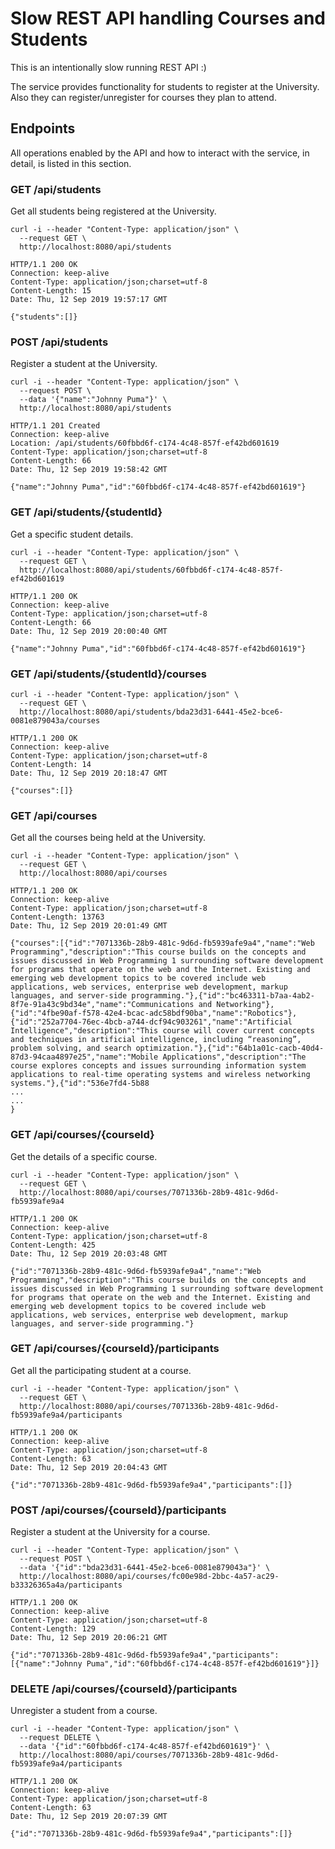 # Slow REST API handling Courses and Students
This is an intentionally slow running REST API :)

The service provides functionality for students to register at the University. Also they can register/unregister for courses they plan to attend.
## Endpoints
All operations enabled by the API and how to interact with the service, in detail, is listed in this section. 
### GET /api/students
Get all students being registered at the University.
```
curl -i --header "Content-Type: application/json" \
  --request GET \
  http://localhost:8080/api/students
``` 
``` 
HTTP/1.1 200 OK
Connection: keep-alive
Content-Type: application/json;charset=utf-8
Content-Length: 15
Date: Thu, 12 Sep 2019 19:57:17 GMT

{"students":[]}
```
### POST /api/students
Register a student at the University.
```    
curl -i --header "Content-Type: application/json" \
  --request POST \
  --data '{"name":"Johnny Puma"}' \
  http://localhost:8080/api/students
```
```
HTTP/1.1 201 Created
Connection: keep-alive
Location: /api/students/60fbbd6f-c174-4c48-857f-ef42bd601619
Content-Type: application/json;charset=utf-8
Content-Length: 66
Date: Thu, 12 Sep 2019 19:58:42 GMT

{"name":"Johnny Puma","id":"60fbbd6f-c174-4c48-857f-ef42bd601619"}
```
### GET /api/students/{studentId}
Get a specific student details.
```       
curl -i --header "Content-Type: application/json" \
  --request GET \
  http://localhost:8080/api/students/60fbbd6f-c174-4c48-857f-ef42bd601619
```
``` 
HTTP/1.1 200 OK
Connection: keep-alive
Content-Type: application/json;charset=utf-8
Content-Length: 66
Date: Thu, 12 Sep 2019 20:00:40 GMT

{"name":"Johnny Puma","id":"60fbbd6f-c174-4c48-857f-ef42bd601619"}
```       
### GET /api/students/{studentId}/courses
```  
curl -i --header "Content-Type: application/json" \
  --request GET \
  http://localhost:8080/api/students/bda23d31-6441-45e2-bce6-0081e879043a/courses
```                  
```                  
HTTP/1.1 200 OK
Connection: keep-alive
Content-Type: application/json;charset=utf-8
Content-Length: 14
Date: Thu, 12 Sep 2019 20:18:47 GMT

{"courses":[]}
```                  
### GET /api/courses
Get all the courses being held at the University.
```  
curl -i --header "Content-Type: application/json" \
  --request GET \
  http://localhost:8080/api/courses
```
```   
HTTP/1.1 200 OK
Connection: keep-alive
Content-Type: application/json;charset=utf-8
Content-Length: 13763
Date: Thu, 12 Sep 2019 20:01:49 GMT

{"courses":[{"id":"7071336b-28b9-481c-9d6d-fb5939afe9a4","name":"Web Programming","description":"This course builds on the concepts and issues discussed in Web Programming 1 surrounding software development for programs that operate on the web and the Internet. Existing and emerging web development topics to be covered include web applications, web services, enterprise web development, markup languages, and server-side programming."},{"id":"bc463311-b7aa-4ab2-8f7e-91a43c9bd34e","name":"Communications and Networking"},{"id":"4fbe90af-f578-42e4-bcac-adc58bdf90ba","name":"Robotics"},{"id":"252a7704-76ec-4bcb-a744-dcf94c903261","name":"Artificial Intelligence","description":"This course will cover current concepts and techniques in artificial intelligence, including “reasoning”, problem solving, and search optimization."},{"id":"64b1a01c-cacb-40d4-87d3-94caa4897e25","name":"Mobile Applications","description":"The course explores concepts and issues surrounding information system applications to real-time operating systems and wireless networking systems."},{"id":"536e7fd4-5b88
...
...
}
```
### GET /api/courses/{courseId}
Get the details of a specific course.
``` 
curl -i --header "Content-Type: application/json" \
  --request GET \
  http://localhost:8080/api/courses/7071336b-28b9-481c-9d6d-fb5939afe9a4
```
``` 
HTTP/1.1 200 OK
Connection: keep-alive
Content-Type: application/json;charset=utf-8
Content-Length: 425
Date: Thu, 12 Sep 2019 20:03:48 GMT

{"id":"7071336b-28b9-481c-9d6d-fb5939afe9a4","name":"Web Programming","description":"This course builds on the concepts and issues discussed in Web Programming 1 surrounding software development for programs that operate on the web and the Internet. Existing and emerging web development topics to be covered include web applications, web services, enterprise web development, markup languages, and server-side programming."}
```
### GET /api/courses/{courseId}/participants
Get all the participating student at a course.
```
curl -i --header "Content-Type: application/json" \
  --request GET \
  http://localhost:8080/api/courses/7071336b-28b9-481c-9d6d-fb5939afe9a4/participants
```
```  
HTTP/1.1 200 OK
Connection: keep-alive
Content-Type: application/json;charset=utf-8
Content-Length: 63
Date: Thu, 12 Sep 2019 20:04:43 GMT

{"id":"7071336b-28b9-481c-9d6d-fb5939afe9a4","participants":[]}
```
### POST /api/courses/{courseId}/participants
Register a student at the University for a course.
```
curl -i --header "Content-Type: application/json" \
  --request POST \
  --data '{"id":"bda23d31-6441-45e2-bce6-0081e879043a"}' \
  http://localhost:8080/api/courses/fc00e98d-2bbc-4a57-ac29-b33326365a4a/participants
```
```
HTTP/1.1 200 OK
Connection: keep-alive
Content-Type: application/json;charset=utf-8
Content-Length: 129
Date: Thu, 12 Sep 2019 20:06:21 GMT

{"id":"7071336b-28b9-481c-9d6d-fb5939afe9a4","participants":[{"name":"Johnny Puma","id":"60fbbd6f-c174-4c48-857f-ef42bd601619"}]}
```
### DELETE /api/courses/{courseId}/participants
Unregister a student from a course.
```
curl -i --header "Content-Type: application/json" \
  --request DELETE \
  --data '{"id":"60fbbd6f-c174-4c48-857f-ef42bd601619"}' \
  http://localhost:8080/api/courses/7071336b-28b9-481c-9d6d-fb5939afe9a4/participants
```
```
HTTP/1.1 200 OK
Connection: keep-alive
Content-Type: application/json;charset=utf-8
Content-Length: 63
Date: Thu, 12 Sep 2019 20:07:39 GMT

{"id":"7071336b-28b9-481c-9d6d-fb5939afe9a4","participants":[]}
```